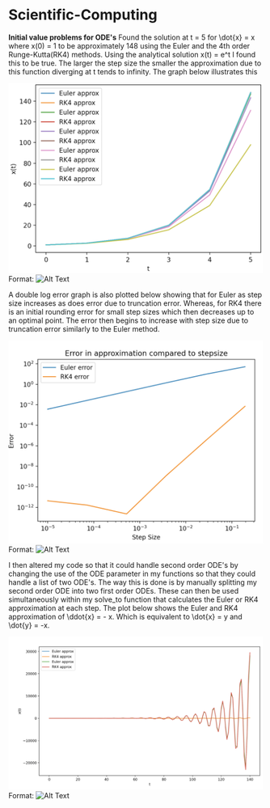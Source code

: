 # Scientific-Computing

**Initial value problems for ODE's**
Found the solution at t = 5 for \dot{x} = x where x(0) = 1 to be approximately 148 using the Euler and the 4th order Runge-Kutta(RK4) methods. Using the analytical solution x(t) = e^t I found this to be true. The larger the step size the smaller the approximation due to this function diverging at t tends to infinity. The graph below illustrates this

![GitHub Logo](Basics-Assignment/Approx_first_order.png)
Format: ![Alt Text](url)

A double log error graph is also plotted below showing that for Euler as step size increases as does error due to truncation error. Whereas, for RK4 there is an initial rounding error for small step sizes which then decreases up to an optimal point. The error then begins to increase with step size due to truncation error similarly to the Euler method.

![GitHub Logo](Basics-Assignment/errorgraph.png)
Format: ![Alt Text](url)

I then altered my code so that it could handle second order ODE's by changing the use of the ODE parameter in my functions so that they could handle a list of two ODE's. The way this is done is by manually splitting my second order ODE into two first order ODEs. These can then be used simultaneously within my solve_to function that calculates the Euler or RK4 approximation at each step. The plot below shows the Euler and RK4 approximation of \ddot{x} = - x. Which is equivalent to \dot{x} = y and \dot{y} = -x.

![GitHub Logo](Basics-Assignment/approx_second_order.png)
Format: ![Alt Text](url)
